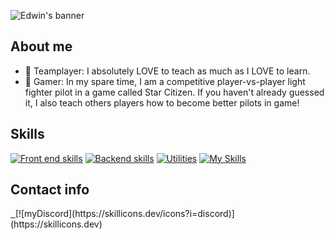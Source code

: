 ![Edwin's banner](https://github.com/smileycrew/smileycrew/assets/141660805/344950d4-b034-4506-9648-a59a75726fed)
## About me
- 🏅 Teamplayer: I absolutely LOVE to teach as much as I LOVE to learn.
- 🚀 Gamer: In my spare time, I am a competitive player-vs-player light fighter pilot in a game called Star Citizen. If you haven't already guessed it, I also teach others players how to become better pilots in game!
## Skills
[![Front end skills](https://skillicons.dev/icons?i=js,css,tailwind,html,react)](https://skillicons.dev)
[![Backend skills](https://skillicons.dev/icons?i=cs,dotnet)](https://skillicons.dev)
[![Utilities](https://skillicons.dev/icons?i=postman,sqlite,postgres)](https://skillicons.dev)
[![My Skills](https://skillicons.dev/icons?i=vscode,github,figma)](https://skillicons.dev)
## Contact info
<a href="discordapp.com/users/smiley013">
  <img src="https://skillicons.dev/icons?i=discord" alt="" />
</a>
<a href="https://www.linkedin.com/in/edwin-moz/">
  <img src="https://skillicons.dev/icons?i=linkedin" alt="" />
</a>
<Link to="discordapp.com/users/smiley013"></Link>
[![myDiscord](https://skillicons.dev/icons?i=discord)](https://skillicons.dev)

<!--
**smileycrew/smileycrew** is a ✨ _special_ ✨ repository because its `README.md` (this file) appears on your GitHub profile.

Here are some ideas to get you started:

- 🔭 I’m currently working on ...
- 🌱 I’m currently learning ...
- 👯 I’m looking to collaborate on ...
- 🤔 I’m looking for help with ...
- 💬 Ask me about ...
- 📫 How to reach me: ...
- 😄 Pronouns: ...
- ⚡ Fun fact: ...
-->
